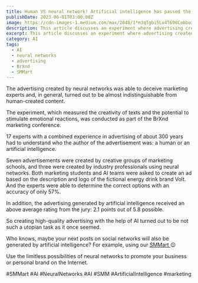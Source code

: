 ```yaml
---
title: Human VS neural network! Artificial intelligence has passed the “advertising Turing test” for the first time
publishDate: 2023-06-01T03:00:00Z
image: https://cdn-images-1.medium.com/max/2048/1*m3qTgbi5Lv4T698Cabboig.jpeg
description: This article discusses an experiment where advertising created by neural networks was able to deceive marketing experts and was almost indistinguishable from human-created content. The experiment measured the creativity of texts and the potential to stimulate emotional reactions. The article explains that the advertising generated by artificial intelligence received an above-average rating from the jury and suggests that creating high-quality advertising with the help of AI is not such a utopian task as it once seemed. The article promotes SMMart, an AI system that helps businesses and individuals promote their brand on the internet using neural networks. Learn more about the potential of artificial intelligence in advertising in this article.
excerpt: This article discusses an experiment where advertising created by neural networks was able to deceive marketing experts and was almost indistinguishable from human-created content. The experiment measu...
category: AI
tags:
  - AI
  - neural networks
  - advertising
  - BrXnd
  - SMMart
---
```

The advertising created by neural networks was able to deceive marketing experts and, in general, turned out to be almost indistinguishable from human-created content.

The experiment, which measured the creativity of texts and the potential to stimulate emotional reactions, was conducted as part of the BrXnd marketing conference.

17 experts with a combined experience in advertising of about 300 years had to understand who the author of the advertisement was: a human or an artificial intelligence.

Seven advertisements were created by creative groups of marketing schools, and three were created by industry professionals using neural networks. Both marketing students and AI teams were asked to create an ad based on the description and logo of the fictional energy drink brand Volt. And the experts were able to determine the correct options with an accuracy of only 57%.

In addition, the advertising generated by artificial intelligence received an above average rating from the jury: 2.1 points out of 5.8 possible.

So creating high-quality advertising with the help of AI turned out to be not such a utopian task as it once seemed.

Who knows, maybe your next posts on social networks will also be generated by artificial intelligence? For example, using our [SMMart ](https://www.smm.art/)😉

Use the limitless possibilities of neural networks to promote your business or personal brand on the Internet.

#SMMart #AI #NeuralNetworks #AI #SMM #ArtificialIntelligence #marketing
